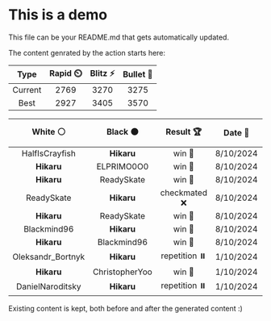 # This is a demo

This file can be your README.md that gets automatically updated.

The content genrated by the action starts here:

<!--START_SECTION:chessStats-->
<!-- Automatically generated with https://github.com/Balastrong/chess-stats-action -->

| Type | Rapid ⏲️ | Blitz ⚡ | Bullet 🔫 |
|:---:|:---:|:---:|:---:|
| Current | 2769 | 3270 | 3275 |
| Best | 2927 | 3405 | 3570 |

| White ⚪ | Black ⚫ | Result 🏆 | Date 📅 | Position 🗺️ | Type 🕕 |
|:---:|:---:|:---:|:---:|:---:|:---:|
| HalfIsCrayfish | **Hikaru** | win 🥇 | 8/10/2024 | <a href="http://www.ee.unb.ca/cgi-bin/tervo/fen.pl?select=8/p7/8/3R1B2/3p2p1/bP2k3/P1K5/2r5 w - -">Link</a> | Blitz |
| **Hikaru** | ELPRIMO0O0 | win 🥇 | 8/10/2024 | <a href="http://www.ee.unb.ca/cgi-bin/tervo/fen.pl?select=4kbR1/p7/4P3/2pN1p2/P2p4/3P3P/1r4K1/8 w - -">Link</a> | Blitz |
| **Hikaru** | ReadySkate | win 🥇 | 8/10/2024 | <a href="http://www.ee.unb.ca/cgi-bin/tervo/fen.pl?select=8/6k1/R7/7P/6K1/6N1/8/6r1 b - -">Link</a> | Blitz |
| ReadySkate | **Hikaru** | checkmated ❌ | 8/10/2024 | <a href="http://www.ee.unb.ca/cgi-bin/tervo/fen.pl?select=6R1/5p1p/p3pk2/3b2Q1/6P1/5q2/5P1K/8 b - -">Link</a> | Blitz |
| **Hikaru** | ReadySkate | win 🥇 | 8/10/2024 | <a href="http://www.ee.unb.ca/cgi-bin/tervo/fen.pl?select=1rR5/1P1K4/4r2p/2P2Rp1/8/7P/6k1/8 b - -">Link</a> | Blitz |
| Blackmind96 | **Hikaru** | win 🥇 | 8/10/2024 | <a href="http://www.ee.unb.ca/cgi-bin/tervo/fen.pl?select=8/2b5/2Pn1k2/1B2p1pp/4Kp2/4PP2/5P2/6B1 w - -">Link</a> | Blitz |
| **Hikaru** | Blackmind96 | win 🥇 | 8/10/2024 | <a href="http://www.ee.unb.ca/cgi-bin/tervo/fen.pl?select=5k2/8/5K2/8/B7/8/1B6/8 b - -">Link</a> | Blitz |
| Oleksandr_Bortnyk | **Hikaru** | repetition ⏸️ | 1/10/2024 | <a href="http://www.ee.unb.ca/cgi-bin/tervo/fen.pl?select=8/6k1/pR6/6p1/4r1Pr/P5K1/1PP2R2/8 w - -">Link</a> | Blitz |
| **Hikaru** | ChristopherYoo | win 🥇 | 1/10/2024 | <a href="http://www.ee.unb.ca/cgi-bin/tervo/fen.pl?select=6k1/5p1p/p3p3/4b2B/7P/6PK/P7/5Q2 b - -">Link</a> | Blitz |
| DanielNaroditsky | **Hikaru** | repetition ⏸️ | 1/10/2024 | <a href="http://www.ee.unb.ca/cgi-bin/tervo/fen.pl?select=r2q2k1/bp5p/p1ppn1p1/4pr2/4N1Q1/P1PPB2P/1P3PP1/R4RK1 w - -">Link</a> | Blitz |

<!--END_SECTION:chessStats-->

Existing content is kept, both before and after the generated content :)

